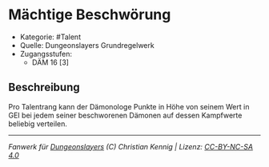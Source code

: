 <!---
Dies ist ein Fanwerk für DUNGEONSLAYERS (C) von Christian Kennig

Quellen:      [Dungeonslayers Grundregelwerk](https://www.f-space.de/ds4/downloads.html)
              [Talentbeschreibungen](https://www.f-space.de/ds4/tools-talentcards.html)
License:      [CC-BY-NC-SA 4.0](https://creativecommons.org/licenses/by-nc-sa/4.0/deed.de)
Richtlinien:  [Fanwerkrichtlinien](https://www.dungeonslayers.net/fanwerk-richtlinien/)
Autor:        Zauberlehrling
-->

  
# Mächtige Beschwörung  
- Kategorie: #Talent  
- Quelle: Dungeonslayers Grundregelwerk  
- Zugangsstufen:  
  - DÄM 16 [3]  

## Beschreibung  
Pro Talentrang kann der Dämonologe Punkte in Höhe von seinem Wert in GEI bei jedem seiner beschworenen Dämonen auf dessen Kampfwerte beliebig verteilen.


___  
*Fanwerk für [Dungeonslayers](https://www.dungeonslayers.net/) (C) Christian Kennig | Lizenz: [CC-BY-NC-SA 4.0](https://creativecommons.org/licenses/by-nc-sa/4.0/deed.de)*  